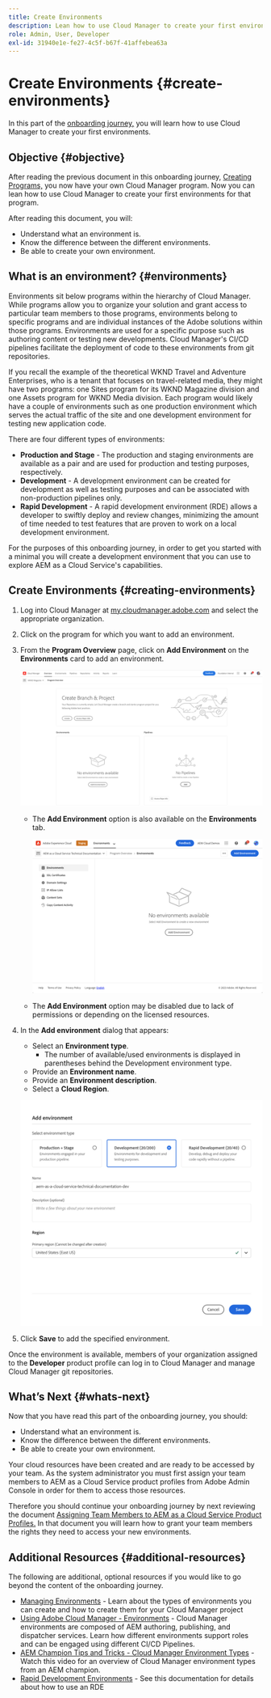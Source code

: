 ```yaml
---
title: Create Environments
description: Lean how to use Cloud Manager to create your first environments.
role: Admin, User, Developer
exl-id: 31940e1e-fe27-4c5f-b67f-41affebea63a
---
```

# Create Environments {#create-environments}

In this part of the [onboarding journey,](overview.md) you will learn how to use Cloud Manager to create your first environments.

## Objective {#objective}

After reading the previous document in this onboarding journey, [Creating Programs,](create-program.md) you now have your own Cloud Manager program. Now you can lean how to use Cloud Manager to create your first environments for that program.

After reading this document, you will:

* Understand what an environment is.
* Know the difference between the different environments.
* Be able to create your own environment.

## What is an environment? {#environments}

Environments sit below programs within the hierarchy of Cloud Manager. While programs allow you to organize your solution and grant access to particular team members to those programs, environments belong to specific programs and are individual instances of the Adobe solutions within those programs. Environments are used for a specific purpose such as authoring content or testing new developments. Cloud Manager's CI/CD pipelines facilitate the deployment of code to these environments from git repositories.

If you recall the example of the theoretical WKND Travel and Adventure Enterprises, who is a tenant that focuses on travel-related media, they might have two programs: one Sites program for its WKND Magazine division and one Assets program for WKND Media division. Each program would likely have a couple of environments such as one production environment which serves the actual traffic of the site and one development environment for testing new application code.

There are four different types of environments:

* **Production and Stage** - The production and staging environments are available as a pair and are used for production and testing purposes, respectively.
* **Development** - A development environment can be created for development as well as testing purposes and can be associated with non-production pipelines only.
* **Rapid Development** - A rapid development environment (RDE) allows a developer to swiftly deploy and review changes, minimizing the amount of time needed to test features that are proven to work on a local development environment.

For the purposes of this onboarding journey, in order to get you started with a minimal you will create a development environment that you can use to explore AEM as a Cloud Service's capabilities.

## Create Environments {#creating-environments}

1. Log into Cloud Manager at [my.cloudmanager.adobe.com](https://my.cloudmanager.adobe.com/) and select the appropriate organization.

1. Click on the program for which you want to add an environment.

1. From the **Program Overview** page, click on **Add Environment** on the **Environments** card to add an environment.

   ![Environments card](/help/implementing/cloud-manager/assets/no-environments.png)

   * The **Add Environment** option is also available on the **Environments** tab.

     ![Environments tab](/help/implementing/cloud-manager/assets/environments-tab.png)

   * The **Add Environment** option may be disabled due to lack of permissions or depending on the licensed resources.
   
1. In the **Add environment** dialog that appears:
   
   * Select an **Environment type**.
     * The number of available/used environments is displayed in parentheses behind the Development environment type.
   * Provide an **Environment name**.
   * Provide an **Environment description**.
   * Select a **Cloud Region**.

   ![Add environment dialog](/help/implementing/cloud-manager/assets/add-environment2.png)

1. Click **Save** to add the specified environment.

Once the environment is available, members of your organization assigned to the **Developer** product profile can log in to Cloud Manager and manage Cloud Manager git repositories.

## What’s Next {#whats-next}

Now that you have read this part of the onboarding journey, you should:

* Understand what an environment is.
* Know the difference between the different environments.
* Be able to create your own environment.

Your cloud resources have been created and are ready to be accessed by your team. As the system administrator you must first assign your team members to AEM as a Cloud Service product profiles from Adobe Admin Console in order for them to access those resources.

Therefore you should continue your onboarding journey by next reviewing the document [Assigning Team Members to AEM as a Cloud Service Product Profiles.](assign-profiles-aem.md)  In that document you will learn how to grant your team members the rights they need to access your new environments.

## Additional Resources {#additional-resources}

The following are additional, optional resources if you would like to go beyond the content of the onboarding journey.

* [Managing Environments](/help/implementing/cloud-manager/manage-environments.md) - Learn about the types of environments you can create and how to create them for your Cloud Manager project
* [Using Adobe Cloud Manager - Environments](https://experienceleague.adobe.com/docs/experience-manager-learn/cloud-service/cloud-manager/environments.html) - Cloud Manager environments are composed of AEM authoring, publishing, and dispatcher services. Learn how different environments support roles and can be engaged using different CI/CD Pipelines.
* [AEM Champion Tips and Tricks - Cloud Manager Environment Types](https://experienceleague.adobe.com/docs/experience-manager-learn/cloud-service/expert-resources/aem-champions/environment-types.md) - Watch this video for an overview of Cloud Manager environment types from an AEM champion.
* [Rapid Development Environments](/help/implementing/developing/introduction/rapid-development-environments.md) - See this documentation for details about how to use an RDE
